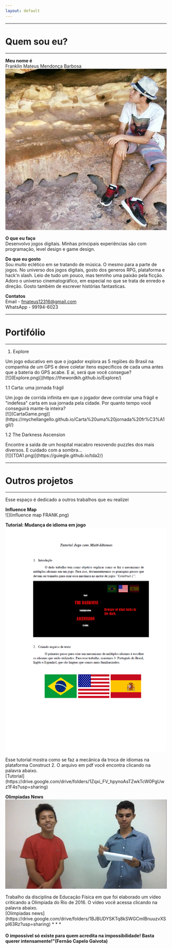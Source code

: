 ```yaml
---  
layout: default
---  
```

* * *
# **Quem sou eu?**  
 * * *  
 **Meu nome é**  
 Franklin Mateus Mendonça Barbosa  
 ![](WWW.jpg)  
   
 **O que eu faço**  
 Desenvolvo jogos digitais. Minhas principais experiências são com programação, level design e game design.  
   
 **Do que eu gosto**  
 Sou muito eclético em se tratando de música. O mesmo para a parte de jogos. No universo dos jogos digitais, gosto dos generos RPG, plataforma e hack'n slash. Leio de tudo um pouco, mas temnho uma paixão pela ficção. Adoro o universo cinematográfico, em especial no que se trata de enredo e direção. Gosto também de escrever histórias fantasticas.  
   
 **Contatos**  
 Email - fmateus12316@gmail.com  
 WhatsApp - 99194-6023  
 * * *  
# **Portifólio**  
 * * *  
 1. Explore   
 <dt> Um jogo educativo em que o jogador explora as 5 regiões do Brasil na companhia de um GPS e deve coletar itens especificos de cada uma antes que a bateria do GPS acabe. E ai, será que você consegue?</dt>  
 [![](Explore.png)](https://thewordkh.github.io/Explore/)  
   
 1.1 Carta: uma jornada frágil  
 <dt> Um jogo de corrida infinita em que o jogador deve controlar uma frágil e "indefesa" carta em sua jornada pela cidade. Por quanto tempo você conseguirá mante-la inteira?</dt>  
 [![](CartaGame.png)](https://mychellangello.github.io/Carta%20uma%20jornada%20fr%C3%A1gil/)  
   
 1.2 The Darkness Ascension  
 <dt> Encontre a saída de um hospital macabro resovendo puzzles dos mais diversos. E cuidado com a sombra...</dt>  
 [![](TDA1.png)](https://guiegle.github.io/tda2/)  
   
 * * *  
# **Outros projetos**  
 * * *  
 <dt>Esse espaço é dedicado a outros trabalhos que eu realizei</dt>  
   
 **Influence Map**  
 ![](influence map FRANK.png)  
   
 **Tutorial: Mudança de idioma em jogo**  
 ![](tutorial.png)  
 <dt>Esse tutorial mostra como se faz a mecânica da troca de idiomas na plataforma Construct 2. O arquivo em pdf você encontra clicando na palavra abaixo.</dt>  
  [Tutorial](https://drive.google.com/drive/folders/1Zqxi_FV_hpynoAsTZwkTcW0PgUwz1F4s?usp=sharing)  
  
 **Olimpiadas News**  
 ![](Olimpiadas.png)  
 <dt> Trabalho da disciplina de Educação Física em que foi elaborado um vídeo critícando a Olimpiada do Rio de 2016. O vídeo você acessa clicando na palavra abaixo.</dt>  
 [Olimpiadas news](https://drive.google.com/drive/folders/1BJBUDYSKTq8kSWGCmlBnuuzvXSpI63Rz?usp=sharing)  
 * * *  
   
   
#### **O impossível só existe para quem acredita na impossibilidade! Basta querer intensamente!"(Fernão Capelo Gaivota)**  
